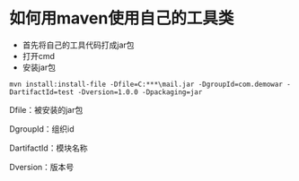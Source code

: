 # 如何用maven使用自己的工具类

- 首先将自己的工具代码打成jar包
- 打开cmd
- 安装jar包 

```
mvn install:install-file -Dfile=C:***\mail.jar -DgroupId=com.demowar -DartifactId=test -Dversion=1.0.0 -Dpackaging=jar
```
 
Dfile：被安装的jar包

DgroupId：组织id

DartifactId：模块名称
 
Dversion：版本号 